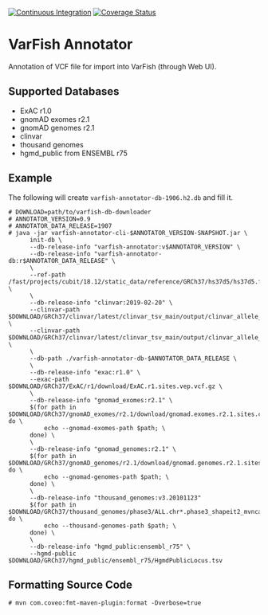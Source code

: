 [![Continuous Integration](https://github.com/bihealth/varfish-annotator/actions/workflows/ci.yml/badge.svg)](https://github.com/bihealth/varfish-annotator/actions?query=workflow%3Acontinuous-integration)
[![Coverage Status](https://coveralls.io/repos/github/bihealth/varfish-annotator/badge.svg?branch=main)](https://coveralls.io/github/bihealth/varfish-annotator?branch=main)

# VarFish Annotator

Annotation of VCF file for import into VarFish (through Web UI).

## Supported Databases

- ExAC r1.0
- gnomAD exomes r2.1
- gnomAD genomes r2.1
- clinvar
- thousand genomes
- hgmd\_public from ENSEMBL r75

## Example

The following will create `varfish-annotator-db-1906.h2.db` and fill it.

```
# DOWNLOAD=path/to/varfish-db-downloader
# ANNOTATOR_VERSION=0.9
# ANNOTATOR_DATA_RELEASE=1907
# java -jar varfish-annotator-cli-$ANNOTATOR_VERSION-SNAPSHOT.jar \
      init-db \
      --db-release-info "varfish-annotator:v$ANNOTATOR_VERSION" \
      --db-release-info "varfish-annotator-db:r$ANNOTATOR_DATA_RELEASE" \
      \
      --ref-path /fast/projects/cubit/18.12/static_data/reference/GRCh37/hs37d5/hs37d5.fa \
      \
      --db-release-info "clinvar:2019-02-20" \
      --clinvar-path $DOWNLOAD/GRCh37/clinvar/latest/clinvar_tsv_main/output/clinvar_allele_trait_pairs.single.b37.tsv \
      --clinvar-path $DOWNLOAD/GRCh37/clinvar/latest/clinvar_tsv_main/output/clinvar_allele_trait_pairs.multi.b37.tsv \
      \
      --db-path ./varfish-annotator-db-$ANNOTATOR_DATA_RELEASE \
      \
      --db-release-info "exac:r1.0" \
      --exac-path $DOWNLOAD/GRCh37/ExAC/r1/download/ExAC.r1.sites.vep.vcf.gz \
      \
      --db-release-info "gnomad_exomes:r2.1" \
      $(for path in $DOWNLOAD/GRCh37/gnomAD_exomes/r2.1/download/gnomad.exomes.r2.1.sites.chr*.normalized.vcf.bgz; do \
          echo --gnomad-exomes-path $path; \
      done) \
      \
      --db-release-info "gnomad_genomes:r2.1" \
      $(for path in $DOWNLOAD/GRCh37/gnomAD_genomes/r2.1/download/gnomad.genomes.r2.1.sites.chr*.normalized.vcf.bgz; do \
          echo --gnomad-genomes-path $path; \
      done) \
      \
      --db-release-info "thousand_genomes:v3.20101123"
      $(for path in $DOWNLOAD/GRCh37/thousand_genomes/phase3/ALL.chr*.phase3_shapeit2_mvncall_integrated_v5a.20130502.sites.vcf.gz; do \
          echo --thousand-genomes-path $path; \
      done) \
      \
      --db-release-info "hgmd_public:ensembl_r75" \
      --hgmd-public $DOWNLOAD/GRCh37/hgmd_public/ensembl_r75/HgmdPublicLocus.tsv
```

## Formatting Source Code

```
# mvn com.coveo:fmt-maven-plugin:format -Dverbose=true
```
